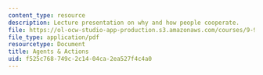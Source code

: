 ```yaml
---
content_type: resource
description: Lecture presentation on why and how people cooperate.
file: https://ol-ocw-studio-app-production.s3.amazonaws.com/courses/9-916-special-topics-social-animals-fall-2009/f525c768749c2c1404ca2ea527f4c4a0_MIT9_916F09_lec05.pdf
file_type: application/pdf
resourcetype: Document
title: Agents & Actions
uid: f525c768-749c-2c14-04ca-2ea527f4c4a0
---
```

